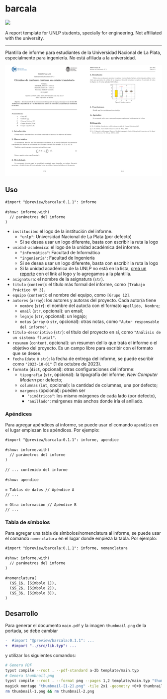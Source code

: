 # barcala

![](https://img.shields.io/badge/Typst-0.13.1-blue?style=flat-square&logo=typst&logoColor=white&labelColor=239DAD&color=555555)


A report template for UNLP students, specially for engineering. Not affiliated with the university.

---

Plantilla de informe para estudiantes de la Universidad Nacional de La Plata, especialmente para ingeniería. No está afiliada a la universidad.

![Documento de ejemplo](./thumbnail.png)

## Uso

```typst
#import "@preview/barcala:0.1.1": informe

#show: informe.with(
  // parámetros del informe
)
```

- `institución`: el logo de la institución del informe.
  - `"unlp"`: Universidad Nacional de La Plata (por defecto)
  - Si se desea usar un logo diferente, basta con escribir la ruta la logo
- `unidad-academica`: el logo de la unidad académica del informe.
  - `"informática"`: Facultad de Informática
  - `"ingeniería"`: Facultad de Ingeniería
  - Si se desea usar un logo diferente, basta con escribir la ruta la logo
  - Si la unidad académica de la UNLP no está en la lista, [creá un reporte](https://github.com/JuanM04/barcala/issues/new) con el link al logo y lo agregamos a la plantilla.
- `asignatura`: el nombre de la asignatura (`str`).
- `titulo` (`content`): el título más formal del informe, como `[Trabajo Práctico Nº 3]`.
- `equipo` (`content`): el nombre del equipo, como `[Grupo 12]`.
- `autores` (`array`): los autores y autoras del proyecto. Cada autor/a tiene
  - `nombre` (`str`): el nombre del autor/a con el formato `Apellido, Nombre`; 
  - `email` (`str`, opcional): un email;
  - `legajo` (`str`, opcional): un legajo;
  - `notas` (`array` o `str`, opcional): otras notas, como `"Autor responsable del informe"`.
- `titulo-descriptivo` (`str`): el título del proyecto en sí, como `"Análisis de un sistema fluvial"`.
- `resumen` (`content`, opcional): un resumen del lo que trata el informe o el objetivo del proyecto. Es un campo libre para escribir con el formato que se desee.
- `fecha` (`date` o `str`): la fecha de entrega del informe, se puede escribir como `"2023-10-01"` (1 de octubre de 2023).
- `formato` (`dict`, opcional): otras configuraciones del informe:
  - `tipografia` (`str`, opcional): la tipografía del informe, _New Computer Modern_ por defecto;
  - `columnas` (`int`, opcional): la cantidad de columnas, una por defecto;
  - `margenes` (opcional): pueden ser
    - `"simétricos"`: los mismo márgenes de cada lado (por defecto),
    - `"anillado"`: márgenes más anchos donde iría el anillado.


### Apéndices

Para agregar apéndices al informe, se puede usar el comando `apendice` en el lugar empiezan los apéndices. Por ejemplo:

```typst
#import "@preview/barcala:0.1.1": informe, apendice

#show: informe.with(
  // parámetros del informe
)

// ... contenido del informe

#show: apendice

= Tablas de datos // Apéndice A
// ...

= Otra información // Apéndice B
// ...
```

### Tabla de símbolos

Para agregar una tabla de símbolos/nomenclatura al informe, se puede usar el comando `nomenclatura` en el lugar donde empieza la tabla. Por ejemplo:

```typst
#import "@preview/barcala:0.1.1": informe, nomenclatura

#show: informe.with(
  // parámetros del informe
)

#nomenclatura(
  ($S_1$, [Símbolo 1]),
  ($S_2$, [Símbolo 2]),
  ($S_3$, [Símbolo 3]),
)
```

## Desarrollo

Para generar el documento `main.pdf` y la imagen `thumbnail.png` de la portada, se debe cambiar

```diff
-  #import "@preview/barcala:0.1.1": ...
+  #import "../src/lib.typ": ...
```

y utilizar los siguientes comandos:

```bash
# Genera PDF
typst compile --root . --pdf-standard a-2b template/main.typ
# Genera thumbnail.png
typst compile --root . --format png --pages 1,2 template/main.typ "thumbnail-{p}.png"
magick montage "thumbnail-[1-2].png" -tile 2x1 -geometry +0+0 thumbnail.png
rm thumbnail-1.png && rm thumbnail-2.png
```